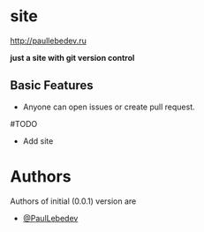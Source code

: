 # site
http://paullebedev.ru

__just a site with git version control__

## Basic Features

- Anyone can open issues or create pull request.

#TODO

- Add site

# Authors

Authors of initial (0.0.1) version are

- [@PaulLebedev](https://github.com/PaulLebedev)
